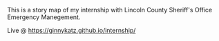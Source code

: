 This is a story map of my internship with Lincoln County Sheriff's Office Emergency Manegement.

Live @
 https://ginnykatz.github.io/internship/
